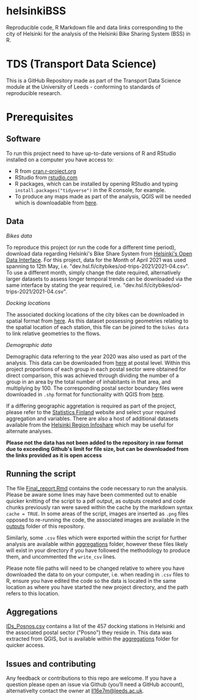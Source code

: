 # helsinkiBSS
Reproducible code, R Markdown file and data links corresponding to the city of Helsinki for the analysis of the Helsinki Bike Sharing System (BSS) in R.

# TDS (Transport Data Science)

This is a GitHub Repository made as part of the Transport Data Science module at the University of Leeds - conforming to standards of reproducible research. 

# Prerequisites

## Software

To run this project need to have up-to-date versions of R and RStudio
installed on a computer you have access to:

-   R from [cran.r-project.org](https://cran.r-project.org/)
-   RStudio from
    [rstudio.com](https://rstudio.com/products/rstudio/download/#download)
-   R packages, which can be installed by opening RStudio and typing
    `install.packages("tidyverse")` in the R console, for example.
-   To produce any maps made as part of the analysis, QGIS will be needed which is downloadable from [here](https://qgis.org/en/site/forusers/download.html).

## Data

*Bikes data*

To reproduce this project (or run the code for a different time period), download data regarding Helsinki's Bike Share System from [Helsinki's Open Data Interface](https://www.hsl.fi/en/hsl/open-data#journeys-made-by-city-bikes). For this project, data for the Month of April 2021 was used spanning to 12th May, i.e. "dev.hsl.fi/citybikes/od-trips-2021/2021-04.csv". To use a different month, simply change the date required, alternatively larger datasets to assess longer temporal trends can be downloaded via the same interface by stating the year required, i.e. "dev.hsl.fi/citybikes/od-trips-2021/2021-04.csv".

*Docking locations*

The associated docking locations of the city bikes can be downloaded in spatial format from [here](https://hri.fi/data/en/dataset/hsl-n-kaupunkipyoraasemat). As this dataset possessing geometries relating to the spatial location of each station, this file can be joined to the `bikes data` to link relative geometries to the flows.

*Demographic data*

Demographic data referring to the year 2020 was also used as part of the analysis. This data can be downloaded from [here](https://pxnet2.stat.fi/PXWeb/pxweb/en/Postinumeroalueittainen_avoin_tieto/Postinumeroalueittainen_avoin_tieto__2022/paavo_pxt_12ey.px/) at postal level. Within this project proportions of each group in each postal sector were obtained for direct comparison, this was achieved through dividing the number of a group in an area by the total number of inhabitants in that area, and multiplying by 100. The corresponding postal sector boundary files were downloaded in `.shp` format for functionality with QGIS from [here](https://hri.fi/data/en_GB/dataset/paakaupunkiseudun-postinumeroalueet/resource/0a952d7c-a038-40e3-b9fe-e910c76153f3).

If a differing geographic aggretation is required as part of the project, please refer to the [Statistics Finland](https://stat.fi/tup/tilastotietokannat/index_en.html) website and select your required aggregation and variables. There are also a host of additional datasets available from the [Helsinki Region Infoshare](https://hri.fi/fi/) which may be useful for alternate analyses.

**Please not the data has not been added to the repository in raw format due to exceeding Github's limit for file size, but can be downloaded from the links provided as it is open access**

## Running the script

The file [Final_report.Rmd](Final_Report.Rmd) contains the code necessary to run the analysis. Please be aware some lines may have been commented out to enable quicker knitting of the script to a pdf output, as outputs created and code chunks previously ran were saved within the cache by the markdown syntax `cache = TRUE`. In some areas of the script, images are inserted as `.png` files opposed to re-running the code, the associated images are available in the [outputs](outputs) folder of this repository. 

Similarly, some `.csv` files which were exported within the script for further analysis are available within [aggregations](aggretations) folder, however these files likely will exist in your directory if you have followed the methodology to produce them, and uncommented the `write_csv` lines.

Please note file paths will need to be changed relative to where you have downloaded the data to on your computer, i.e. when reading in `.csv` files to R, ensure you have edited the code so the data is located in the same location as where you have started the new project directory, and the path refers to this location.

## Aggregations

[IDs_Posnos.csv](IDs_Posnos.csv) contains a list of the 457 docking stations in Helsinki and the associated postal sector ("Posno") they reside in. This data was extracted from QGIS, but is available within the [aggregations](aggregations) folder for quicker access.

## Issues and contributing

Any feedback or contributions to this repo are welcome. If you have a
question please open an issue via Github (you’ll need a GitHub account), alternativelty contact the owner at ll16e7m@leeds.ac.uk.
